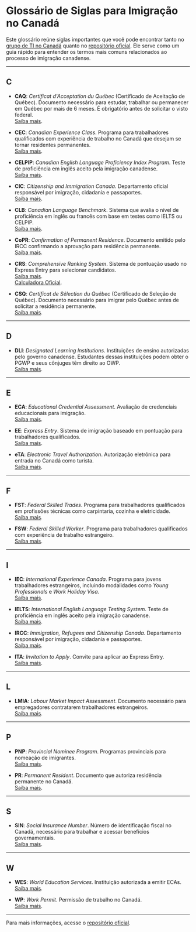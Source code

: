 # Glossário de Siglas para Imigração no Canadá

Este glossário reúne siglas importantes que você pode encontrar tanto no [grupo de TI no Canadá](https://t.me/ti_no_canada) quanto no [repositório oficial](https://github.com/ti-no-canada). Ele serve como um guia rápido para entender os termos mais comuns relacionados ao processo de imigração canadense.

---

## **C**

- **CAQ**: _Certificat d'Acceptation du Québec_ (Certificado de Aceitação de Québec). Documento necessário para estudar, trabalhar ou permanecer em Québec por mais de 6 meses. É obrigatório antes de solicitar o visto federal.  
    [Saiba mais](https://www.quebec.ca/en/immigration).

- **CEC**: _Canadian Experience Class_. Programa para trabalhadores qualificados com experiência de trabalho no Canadá que desejam se tornar residentes permanentes.  
    [Saiba mais](https://www.canada.ca/en/immigration-refugees-citizenship/services/immigrate-canada/express-entry/eligibility/canadian-experience-class.html).

- **CELPIP**: _Canadian English Language Proficiency Index Program_. Teste de proficiência em inglês aceito pela imigração canadense.  
    [Saiba mais](https://www.celpip.ca).

- **CIC**: _Citizenship and Immigration Canada_. Departamento oficial responsável por imigração, cidadania e passaportes.  
    [Saiba mais](https://www.cic.gc.ca/).

- **CLB**: _Canadian Language Benchmark_. Sistema que avalia o nível de proficiência em inglês ou francês com base em testes como IELTS ou CELPIP.  
    [Saiba mais](https://www.canada.ca/en/immigration-refugees-citizenship/corporate/publications-manuals/operational-bulletins-manuals/standard-requirements/language-requirements/test-equivalency-charts.html).

- **CoPR**: _Confirmation of Permanent Residence_. Documento emitido pelo IRCC confirmando a aprovação para residência permanente.  
    [Saiba mais](https://www.canada.ca/en/immigration-refugees-citizenship/services/new-immigrants/status-documents.html#copr).

- **CRS**: _Comprehensive Ranking System_. Sistema de pontuação usado no Express Entry para selecionar candidatos.  
    [Saiba mais](https://www.canada.ca/en/immigration-refugees-citizenship/services/immigrate-canada/express-entry/eligibility/criteria-comprehensive-ranking-system/grid.html#pointsA).  
    [Calculadora Oficial](https://www.cic.gc.ca/english/immigrate/skilled/crs-tool.asp).

- **CSQ**: _Certificat de Sélection du Québec_ (Certificado de Seleção de Québec). Documento necessário para imigrar pelo Québec antes de solicitar a residência permanente.  
    [Saiba mais](https://www.quebec.ca/en/immigration).

---

## **D**

- **DLI**: _Designated Learning Institutions_. Instituições de ensino autorizadas pelo governo canadense. Estudantes dessas instituições podem obter o PGWP e seus cônjuges têm direito ao OWP.  
    [Saiba mais](https://www.canada.ca/en/immigration-refugees-citizenship/services/study-canada/study-permit/prepare/designated-learning-institutions-list.html).

---

## **E**

- **ECA**: _Educational Credential Assessment_. Avaliação de credenciais educacionais para imigração.  
    [Saiba mais](https://www.canada.ca/en/immigration-refugees-citizenship/services/immigrate-canada/express-entry/documents/education-assessed/).

- **EE**: _Express Entry_. Sistema de imigração baseado em pontuação para trabalhadores qualificados.  
    [Saiba mais](https://www.canada.ca/en/immigration-refugees-citizenship/services/immigrate-canada/express-entry/works.html).

- **eTA**: _Electronic Travel Authorization_. Autorização eletrônica para entrada no Canadá como turista.  
    [Saiba mais](https://www.canada.ca/en/immigration-refugees-citizenship/services/visit-canada/eta.html).

---

## **F**

- **FST**: _Federal Skilled Trades_. Programa para trabalhadores qualificados em profissões técnicas como carpintaria, cozinha e eletricidade.  
    [Saiba mais](https://www.canada.ca/en/immigration-refugees-citizenship/services/immigrate-canada/express-entry/eligibility/skilled-trades.html).

- **FSW**: _Federal Skilled Worker_. Programa para trabalhadores qualificados com experiência de trabalho estrangeiro.  
    [Saiba mais](https://www.canada.ca/en/immigration-refugees-citizenship/services/immigrate-canada/express-entry/eligibility/federal-skilled-workers.html).

---

## **I**

- **IEC**: _International Experience Canada_. Programa para jovens trabalhadores estrangeiros, incluindo modalidades como _Young Professionals_ e _Work Holiday Visa_.  
    [Saiba mais](https://www.cic.gc.ca/english/work/iec/eligibility.asp).

- **IELTS**: _International English Language Testing System_. Teste de proficiência em inglês aceito pela imigração canadense.  
    [Saiba mais](https://www.ielts.org).

- **IRCC**: _Immigration, Refugees and Citizenship Canada_. Departamento responsável por imigração, cidadania e passaportes.  
    [Saiba mais](https://www.canada.ca/en/immigration-refugees-citizenship.html).

- **ITA**: _Invitation to Apply_. Convite para aplicar ao Express Entry.  
    [Saiba mais](https://www.canada.ca/en/immigration-refugees-citizenship/corporate/publications-manuals/operational-bulletins-manuals/permanent-residence/express-entry/invitation-apply.html).

---

## **L**

- **LMIA**: _Labour Market Impact Assessment_. Documento necessário para empregadores contratarem trabalhadores estrangeiros.  
    [Saiba mais](https://www.canada.ca/en/immigration-refugees-citizenship/services/work-canada/permit/temporary/work-permit.html).

---

## **P**

- **PNP**: _Provincial Nominee Program_. Programas provinciais para nomeação de imigrantes.  
    [Saiba mais](https://www.canada.ca/en/immigration-refugees-citizenship/services/immigrate-canada/provincial-nominees/works.html).

- **PR**: _Permanent Resident_. Documento que autoriza residência permanente no Canadá.  
    [Saiba mais](https://www.cic.gc.ca/english/helpcentre/answer.asp?qnum=006&top=4).

---

## **S**

- **SIN**: _Social Insurance Number_. Número de identificação fiscal no Canadá, necessário para trabalhar e acessar benefícios governamentais.  
    [Saiba mais](https://www.canada.ca/en/employment-social-development/services/sin.html).

---

## **W**

- **WES**: _World Education Services_. Instituição autorizada a emitir ECAs.  
    [Saiba mais](https://www.wes.org).

- **WP**: _Work Permit_. Permissão de trabalho no Canadá.  
    [Saiba mais](https://www.canada.ca/en/immigration-refugees-citizenship/services/work-canada/permit/temporary/work-permit.html).

---

Para mais informações, acesse o [repositório oficial](https://github.com/ti-no-canada/imigracao-para-o-canada).
